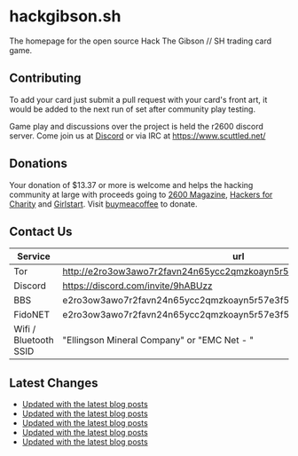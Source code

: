 # hackgibson.sh
The homepage for the open source Hack The Gibson // SH trading card game.


## Contributing

To add your card just submit a pull request with your card's front art, it would be added to the next run of set after community play testing.

Game play and discussions over the project is held the r2600 discord server. Come join us at [Discord](https://discord.com/invite/9hABUzz) or via IRC at https://www.scuttled.net/


## Donations

Your donation of $13.37 or more is welcome and helps the hacking community at large with proceeds going to [2600 Magazine](https://2600.com/), [Hackers for Charity](https://hackersforcharity.org) and [Girlstart](https://girlstart.org).  Visit [buymeacoffee](https://www.buymeacoffee.com/hackgibson.sh) to donate.


## Contact Us

Service | url
-|-
Tor | http://e2ro3ow3awo7r2favn24n65ycc2qmzkoayn5r57e3f56nvjwdcgg32ad.onion
Discord | https://discord.com/invite/9hABUzz
BBS | e2ro3ow3awo7r2favn24n65ycc2qmzkoayn5r57e3f56nvjwdcgg32ad.onion:23
FidoNET | e2ro3ow3awo7r2favn24n65ycc2qmzkoayn5r57e3f56nvjwdcgg32ad.onion:24554
Wifi / Bluetooth SSID | "Ellingson Mineral Company" or "EMC Net - <fidonet address>"

## Latest Changes
<!-- BLOG-POST-LIST:START -->
- [Updated with the latest blog posts](https://github.com/DFW2600/hackgibson.sh/commit/549c131fe99934354d485312d4f65b5bfa544e2c)
- [Updated with the latest blog posts](https://github.com/DFW2600/hackgibson.sh/commit/f366c34109cee94e8e63aa139a3ecf1e5e1ce755)
- [Updated with the latest blog posts](https://github.com/DFW2600/hackgibson.sh/commit/80c1240ef8e951c2a661b9cbcc16c8105046c21b)
- [Updated with the latest blog posts](https://github.com/DFW2600/hackgibson.sh/commit/0452ace9e280873b68d9877f92c145df8d51ac9d)
- [Updated with the latest blog posts](https://github.com/DFW2600/hackgibson.sh/commit/630698d545a9746a24704fa080ef54aa78af52b9)
<!-- BLOG-POST-LIST:END -->
